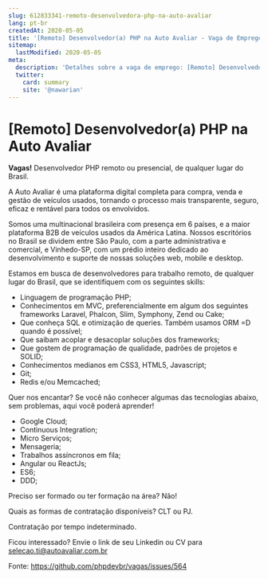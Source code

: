 ```yaml
---
slug: 612833341-remoto-desenvolvedora-php-na-auto-avaliar
lang: pt-br
createdAt: 2020-05-05
title: '[Remoto] Desenvolvedor(a) PHP na Auto Avaliar - Vaga de Emprego'
sitemap:
  lastModified: 2020-05-05
meta:
  description: 'Detalhes sobre a vaga de emprego: [Remoto] Desenvolvedor(a) PHP na Auto Avaliar'
  twitter:
    card: summary
    site: '@nawarian'
---
```


# [Remoto] Desenvolvedor(a) PHP na Auto Avaliar

**Vagas!** Desenvolvedor PHP remoto ou presencial, de qualquer lugar do Brasil.

A Auto Avaliar é uma plataforma digital completa para compra, venda e gestão de veículos usados, tornando o processo mais transparente, seguro, eficaz e rentável para todos os envolvidos.

Somos uma multinacional brasileira com presença em 6 países, e a maior plataforma B2B de veículos usados da América Latina. Nossos escritórios no Brasil se dividem entre São Paulo, com a parte administrativa e comercial, e Vinhedo-SP, com um prédio inteiro dedicado ao desenvolvimento e suporte de nossas soluções web, mobile e desktop.

Estamos em busca de desenvolvedores para trabalho remoto, de qualquer lugar do Brasil, que se identifiquem com os seguintes skills:

- Linguagem de programação PHP;
- Conhecimentos em MVC, preferencialmente em algum dos seguintes frameworks Laravel, Phalcon, Slim, Symphony, Zend ou Cake;
- Que conheça SQL e otimização de queries. Também usamos ORM =D quando é possível;
- Que saibam acoplar e desacoplar soluções dos frameworks;
- Que gostem de programação de qualidade, padrões de projetos e SOLID;
- Conhecimentos medianos em CSS3, HTML5, Javascript;
- Git;
- Redis e/ou Memcached;

Quer nos encantar? Se você não conhecer algumas das tecnologias abaixo, sem problemas, aqui você poderá aprender! 
- Google Cloud;
- Continuous Integration;
- Micro Serviços;
- Mensageria;
- Trabalhos assíncronos em fila;
- Angular ou ReactJs;
- ES6;
- DDD;

Preciso ser formado ou ter formação na área? Não!

Quais as formas de contratação disponíveis? CLT ou PJ.

Contratação por tempo indeterminado.

Ficou interessado? Envie o link de seu Linkedin ou CV para selecao.ti@autoavaliar.com.br



Fonte: https://github.com/phpdevbr/vagas/issues/564